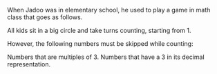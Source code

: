 When Jadoo was in elementary school, he used to play a game in math class that goes as follows.

All kids sit in a big circle and take turns counting, starting from 1.

However, the following numbers must be skipped while counting:

Numbers that are multiples of 3.
Numbers that have a 3 in its decimal representation.
